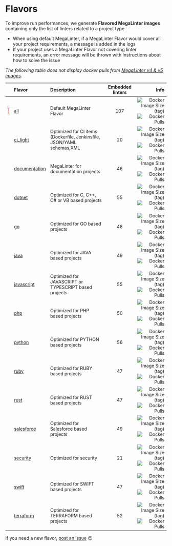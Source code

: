 <!-- markdownlint-disable MD013 -->
<!-- Generated by .automation/build.py, please do not update manually -->
<!-- flavors-section-start -->

# Flavors

To improve run performances, we generate **Flavored MegaLinter images** containing only the list of linters related to a project type

- When using default MegaLinter, if a MegaLinter Flavor would cover all your project requirements, a message is added in the logs
- If your project uses a MegaLinter Flavor not covering linter requirements, an error message will be thrown with instructions about how to solve the issue

_The following table does not display docker pulls from [MegaLinter v4 & v5 images](https://hub.docker.com/r/nvuillam/mega-linter)._

<!-- flavors-table-start -->
|                                                                         <!-- -->                                                                         | Flavor                                                                   | Description                                                            | Embedded linters |                                                                                                                                                                                                      Info |
|:--------------------------------------------------------------------------------------------------------------------------------------------------------:|:-------------------------------------------------------------------------|:-----------------------------------------------------------------------|:----------------:|----------------------------------------------------------------------------------------------------------------------------------------------------------------------------------------------------------:|
| <img src="https://github.com/oxsecurity/megalinter/raw/main/docs/assets/images/mega-linter-square.png" alt="" height="32px" class="megalinter-icon"></a> | [all](https://oxsecurity.github.io/megalinter/6.10.0/supported-linters/) | Default MegaLinter Flavor                                              |       107        |                             ![Docker Image Size (tag)](https://img.shields.io/docker/image-size/oxsecurity/megalinter/v6.10.0) ![Docker Pulls](https://img.shields.io/docker/pulls/oxsecurity/megalinter) |
|      <img src="https://github.com/oxsecurity/megalinter/raw/main/docs/assets/icons/ci_light.ico" alt="" height="32px" class="megalinter-icon"></a>       | [ci_light](flavors/ci_light.md#readme)                                   | Optimized for CI items (Dockerfile, Jenkinsfile, JSON/YAML schemas,XML |        20        |           ![Docker Image Size (tag)](https://img.shields.io/docker/image-size/oxsecurity/megalinter-ci_light/v6.10.0) ![Docker Pulls](https://img.shields.io/docker/pulls/oxsecurity/megalinter-ci_light) |
|    <img src="https://github.com/oxsecurity/megalinter/raw/main/docs/assets/icons/documentation.ico" alt="" height="32px" class="megalinter-icon"></a>    | [documentation](flavors/documentation.md#readme)                         | MegaLinter for documentation projects                                  |        46        | ![Docker Image Size (tag)](https://img.shields.io/docker/image-size/oxsecurity/megalinter-documentation/v6.10.0) ![Docker Pulls](https://img.shields.io/docker/pulls/oxsecurity/megalinter-documentation) |
|       <img src="https://github.com/oxsecurity/megalinter/raw/main/docs/assets/icons/dotnet.ico" alt="" height="32px" class="megalinter-icon"></a>        | [dotnet](flavors/dotnet.md#readme)                                       | Optimized for C, C++, C# or VB based projects                          |        55        |               ![Docker Image Size (tag)](https://img.shields.io/docker/image-size/oxsecurity/megalinter-dotnet/v6.10.0) ![Docker Pulls](https://img.shields.io/docker/pulls/oxsecurity/megalinter-dotnet) |
|         <img src="https://github.com/oxsecurity/megalinter/raw/main/docs/assets/icons/go.ico" alt="" height="32px" class="megalinter-icon"></a>          | [go](flavors/go.md#readme)                                               | Optimized for GO based projects                                        |        48        |                       ![Docker Image Size (tag)](https://img.shields.io/docker/image-size/oxsecurity/megalinter-go/v6.10.0) ![Docker Pulls](https://img.shields.io/docker/pulls/oxsecurity/megalinter-go) |
|        <img src="https://github.com/oxsecurity/megalinter/raw/main/docs/assets/icons/java.ico" alt="" height="32px" class="megalinter-icon"></a>         | [java](flavors/java.md#readme)                                           | Optimized for JAVA based projects                                      |        49        |                   ![Docker Image Size (tag)](https://img.shields.io/docker/image-size/oxsecurity/megalinter-java/v6.10.0) ![Docker Pulls](https://img.shields.io/docker/pulls/oxsecurity/megalinter-java) |
|     <img src="https://github.com/oxsecurity/megalinter/raw/main/docs/assets/icons/javascript.ico" alt="" height="32px" class="megalinter-icon"></a>      | [javascript](flavors/javascript.md#readme)                               | Optimized for JAVASCRIPT or TYPESCRIPT based projects                  |        55        |       ![Docker Image Size (tag)](https://img.shields.io/docker/image-size/oxsecurity/megalinter-javascript/v6.10.0) ![Docker Pulls](https://img.shields.io/docker/pulls/oxsecurity/megalinter-javascript) |
|         <img src="https://github.com/oxsecurity/megalinter/raw/main/docs/assets/icons/php.ico" alt="" height="32px" class="megalinter-icon"></a>         | [php](flavors/php.md#readme)                                             | Optimized for PHP based projects                                       |        50        |                     ![Docker Image Size (tag)](https://img.shields.io/docker/image-size/oxsecurity/megalinter-php/v6.10.0) ![Docker Pulls](https://img.shields.io/docker/pulls/oxsecurity/megalinter-php) |
|       <img src="https://github.com/oxsecurity/megalinter/raw/main/docs/assets/icons/python.ico" alt="" height="32px" class="megalinter-icon"></a>        | [python](flavors/python.md#readme)                                       | Optimized for PYTHON based projects                                    |        56        |               ![Docker Image Size (tag)](https://img.shields.io/docker/image-size/oxsecurity/megalinter-python/v6.10.0) ![Docker Pulls](https://img.shields.io/docker/pulls/oxsecurity/megalinter-python) |
|        <img src="https://github.com/oxsecurity/megalinter/raw/main/docs/assets/icons/ruby.ico" alt="" height="32px" class="megalinter-icon"></a>         | [ruby](flavors/ruby.md#readme)                                           | Optimized for RUBY based projects                                      |        47        |                   ![Docker Image Size (tag)](https://img.shields.io/docker/image-size/oxsecurity/megalinter-ruby/v6.10.0) ![Docker Pulls](https://img.shields.io/docker/pulls/oxsecurity/megalinter-ruby) |
|        <img src="https://github.com/oxsecurity/megalinter/raw/main/docs/assets/icons/rust.ico" alt="" height="32px" class="megalinter-icon"></a>         | [rust](flavors/rust.md#readme)                                           | Optimized for RUST based projects                                      |        47        |                   ![Docker Image Size (tag)](https://img.shields.io/docker/image-size/oxsecurity/megalinter-rust/v6.10.0) ![Docker Pulls](https://img.shields.io/docker/pulls/oxsecurity/megalinter-rust) |
|     <img src="https://github.com/oxsecurity/megalinter/raw/main/docs/assets/icons/salesforce.ico" alt="" height="32px" class="megalinter-icon"></a>      | [salesforce](flavors/salesforce.md#readme)                               | Optimized for Salesforce based projects                                |        49        |       ![Docker Image Size (tag)](https://img.shields.io/docker/image-size/oxsecurity/megalinter-salesforce/v6.10.0) ![Docker Pulls](https://img.shields.io/docker/pulls/oxsecurity/megalinter-salesforce) |
|      <img src="https://github.com/oxsecurity/megalinter/raw/main/docs/assets/icons/security.ico" alt="" height="32px" class="megalinter-icon"></a>       | [security](flavors/security.md#readme)                                   | Optimized for security                                                 |        21        |           ![Docker Image Size (tag)](https://img.shields.io/docker/image-size/oxsecurity/megalinter-security/v6.10.0) ![Docker Pulls](https://img.shields.io/docker/pulls/oxsecurity/megalinter-security) |
|        <img src="https://github.com/oxsecurity/megalinter/raw/main/docs/assets/icons/swift.ico" alt="" height="32px" class="megalinter-icon"></a>        | [swift](flavors/swift.md#readme)                                         | Optimized for SWIFT based projects                                     |        47        |                 ![Docker Image Size (tag)](https://img.shields.io/docker/image-size/oxsecurity/megalinter-swift/v6.10.0) ![Docker Pulls](https://img.shields.io/docker/pulls/oxsecurity/megalinter-swift) |
|      <img src="https://github.com/oxsecurity/megalinter/raw/main/docs/assets/icons/terraform.ico" alt="" height="32px" class="megalinter-icon"></a>      | [terraform](flavors/terraform.md#readme)                                 | Optimized for TERRAFORM based projects                                 |        52        |         ![Docker Image Size (tag)](https://img.shields.io/docker/image-size/oxsecurity/megalinter-terraform/v6.10.0) ![Docker Pulls](https://img.shields.io/docker/pulls/oxsecurity/megalinter-terraform) |
<!-- flavors-table-end -->

If you need a new flavor, [post an issue](https://github.com/oxsecurity/megalinter/issues) :wink:


<!-- flavors-section-end -->
